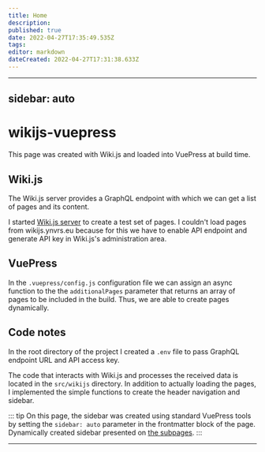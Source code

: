 ```yaml
---
title: Home
description: 
published: true
date: 2022-04-27T17:35:49.535Z
tags: 
editor: markdown
dateCreated: 2022-04-27T17:31:38.633Z
---
```


---
sidebar: auto
---

# wikijs-vuepress
This page was created with Wiki.js and loaded into VuePress at build time.

## Wiki.js
The Wiki.js server provides a GraphQL endpoint with which we can get a list of pages and its content.

I started [Wiki.js server](http://wikijs.voidavoid.ru/) to create a test set of pages. I couldn't load pages from wikijs.ynvrs.eu because for this we have to enable API endpoint and generate API key in Wiki.js's administration area.

## VuePress
In the `.vuepress/config.js` configuration file we can assign an async function to the the `additionalPages` parameter that returns an array of pages to be included in the build. Thus, we are able to create pages dynamically.

## Code notes
In the root directory of the project I created a `.env` file to pass GraphQL endpoint URL and API access key.

The code that interacts with Wiki.js and processes the received data is located in the `src/wikijs` directory. In addition to actually loading the pages, I implemented the simple functions to create the header navigation and sidebar.

::: tip
On this page, the sidebar was created using standard VuePress tools by setting the `sidebar: auto` parameter in the frontmatter block of the page. Dynamically created sidebar presented on [the subpages](/sub).
:::

---
